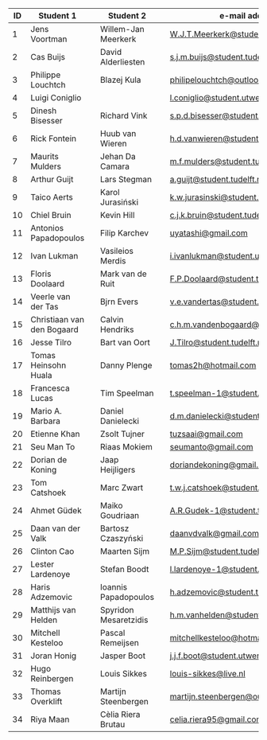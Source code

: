 | ID | Student 1                  |   | Student 2             |   | e-mail address                         |
|----|----------------------------|---|-----------------------|---|----------------------------------------|
| 1  | Jens Voortman              |   | Willem-Jan Meerkerk   |   | W.J.T.Meerkerk@student.tudelft.nl      |
| 2  | Cas Buijs                  |   | David Alderliesten    |   | s.j.m.buijs@student.tudelft.nl         |
| 3  | Philippe Louchtch          |   | Blazej Kula           |   | philipelouchtch@outlook.com            |
| 4  | Luigi Coniglio             |   |                       |   | l.coniglio@student.utwente.nl          |
| 5  | Dinesh Bisesser            |   | Richard Vink          |   | s.p.d.bisesser@student.tudelft.nl      |
| 6  | Rick Fontein               |   | Huub van Wieren       |   | h.d.vanwieren@student.utwente.nl       |
| 7  | Maurits Mulders            |   | Jehan Da Camara       |   | m.f.mulders@student.tudelft.nl         |
| 8  | Arthur Guijt               |   | Lars Stegman          |   | a.guijt@student.tudelft.nl             |
| 9  | Taico Aerts                |   | Karol Jurasiński      |   | k.w.jurasinski@student.tudelft.nl      |
| 10 | Chiel Bruin                |   | Kevin Hill            |   | c.j.k.bruin@student.tudelft.nl         |
| 11 | Antonios Papadopoulos      |   | Filip Karchev         |   | uyatashi@gmail.com                     |
| 12 | Ivan Lukman                |   | Vasileios Merdis      |   | i.ivanlukman@student.utwente.nl        |
| 13 | Floris Doolaard            |   | Mark van de Ruit      |   | F.P.Doolaard@student.tudelft.nl        |
| 14 | Veerle van der Tas         |   | Bjrn Evers            |   | v.e.vandertas@student.tudelft.nl       |
| 15 | Christiaan van den Bogaard |   | Calvin Hendriks       |   | c.h.m.vandenbogaard@student.utwente.nl |
| 16 | Jesse Tilro                |   | Bart van Oort         |   | J.Tilro@student.tudelft.nl             |
| 17 | Tomas Heinsohn Huala       |   | Danny Plenge          |   | tomas2h@hotmail.com                    |
| 18 | Francesca Lucas            |   | Tim Speelman          |   | t.speelman-1@student.tudelft.nl        |
| 19 | Mario A. Barbara           |   | Daniel Danielecki     |   | d.m.danielecki@student.utwente.nl      |
| 20 | Etienne Khan               |   | Zsolt Tujner          |   | tuzsaai@gmail.com                      |
| 21 | Seu Man To                 |   | Riaas Mokiem          |   | seumanto@gmail.com                     |
| 22 | Dorian de Koning           |   | Jaap Heijligers       |   | doriandekoning@gmail.com               |
| 23 | Tom Catshoek               |   | Marc Zwart            |   | t.w.j.catshoek@student.tudelft.nl      |
| 24 | Ahmet Güdek                |   | Maiko Goudriaan       |   | A.R.Gudek-1@student.tudelft.nl         |
| 25 | Daan van der Valk          |   | Bartosz Czaszyński    |   | daanvdvalk@gmail.com                   |
| 26 | Clinton Cao                |   | Maarten Sijm          |   | M.P.Sijm@student.tudelft.nl            |
| 27 | Lester Lardenoye           |   | Stefan Boodt          |   | l.lardenoye-1@student.tudelft.nl       |
| 28 | Haris Adzemovic            |   | Ioannis Papadopoulos  |   | h.adzemovic@student.tudelft.nl         |
| 29 | Matthijs van Helden        |   | Spyridon Mesaretzidis |   | h.m.vanhelden@student.utwente.nl       |
| 30 | Mitchell Kesteloo          |   | Pascal Remeijsen      |   | mitchellkesteloo@hotmail.com           |
| 31 | Joran Honig                |   | Jasper Boot           |   | j.j.f.boot@student.utwente.nl          |
| 32 | Hugo Reinbergen            |   | Louis Sikkes          |   | louis-sikkes@live.nl                   |
| 33 | Thomas Overklift           |   | Martijn Steenbergen   |   | martijn.steenbergen@outlook.com        |
| 34 | Riya Maan	                |   | Cèlia Riera Brutau 	  |   |	celia.riera95@gmail.com                |

